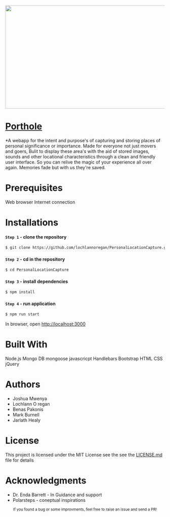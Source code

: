 ### <p align="center"><img width="800px" height="325px"  src="https://github.com/lochlannoregan/PersonalLocationCapture/blob/5eb7f092fe1c7fdd074424d428580b5afd1d23b1/porthole.dev-logo.png"></p>

# [Porthole](https://porthole.dev/)

*A webapp for the intent and purpose's of capturing and storing places of personal significance or importance. Made for everyone not just movers and goers, Bulit to display these area's with the aid of stored images, sounds and other locational characteristics through a clean and friendly user interface. So you can relive the magic of your experience all over again. Memories fade but with us they're saved.

# Prerequisites

Web browser
Internet connection


# Installations

#### `Step 1` - clone the repository 
  
```bash
$ git clone https://github.com/lochlannoregan/PersonalLocationCapture.git
```

#### `Step 2` - cd in the repository

```bash
$ cd PersonalLocationCapture
```

#### `Step 3` - install dependencies

```bash
$ npm install
```

#### `Step 4` - run application

```bash
$ npm run start
```

In browser, open [http://localhost:3000](http://localhost:3000)


# Built With
Node.js
Mongo DB
mongoose
javascricpt
Handlebars
Bootstrap
HTML
CSS
jQuery

# Authors 
* Joshua Mwenya
* Lochlann O regan
* Benas Pakonis
* Mark Burnell
* Jarlath Healy

# License 
This project is licensed under the MIT License see the see the [LICENSE.md](LICENSE.md) file for details

# Acknowledgments
* Dr. Enda Barrett - In Guidance and support
* Polarsteps - coneptual inspirations

<div align="center">
  <sub>If you found a bug or some improvments, feel free to raise an issue and send a PR!</sub>
</div>

